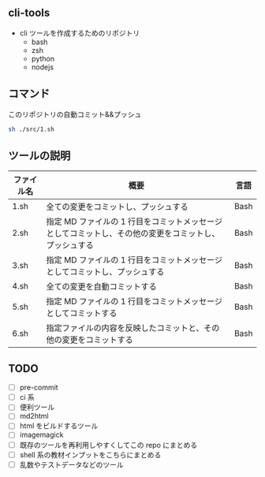 ## cli-tools

- cli ツールを作成するためのリポジトリ
  - bash
  - zsh
  - python
  - nodejs

## コマンド

このリポジトリの自動コミット&&プッシュ

```bash
sh ./src/1.sh
```

## ツールの説明

| ファイル名 | 概要                                                                                                  | 言語 |
| ---------- | ----------------------------------------------------------------------------------------------------- | ---- |
| 1.sh       | 全ての変更をコミットし、プッシュする                                                                  | Bash |
| 2.sh       | 指定 MD ファイルの 1 行目をコミットメッセージとしてコミットし、その他の変更をコミットし、プッシュする | Bash |
| 3.sh       | 指定 MD ファイルの 1 行目をコミットメッセージとしてコミットし、プッシュする                           | Bash |
| 4.sh       | 全ての変更を自動コミットする                                                                          | Bash |
| 5.sh       | 指定 MD ファイルの 1 行目をコミットメッセージとしてコミットする                                       | Bash |
| 6.sh       | 指定ファイルの内容を反映したコミットと、その他の変更をコミットする                                    | Bash |

## TODO

- [ ] pre-commit
- [ ] ci 系
- [ ] 便利ツール
- [ ] md2html
- [ ] html をビルドするツール
- [ ] imagemagick
- [ ] 既存のツールを再利用しやすくしてこの repo にまとめる
- [ ] shell 系の教材インプットをこちらにまとめる
- [ ] 乱数やテストデータなどのツール
